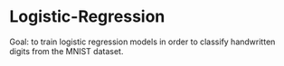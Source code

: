 # Logistic-Regression
Goal: to train logistic regression models in order to classify handwritten digits from the MNIST dataset.
